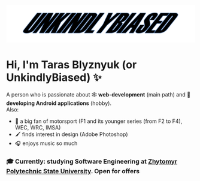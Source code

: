 ![Text Logo](assets/unkindly_biased_text_logo.png)

# Hi, I'm Taras Blyznyuk (or UnkindlyBiased) ✨

A person who is passionate about 🕸 **web-development** (main path) and 📱 **developing Android applications** (hobby).\
Also:
- 🏁 a big fan of motorsport (F1 and its younger series (from F2 to F4), WEC, WRC, IMSA)
- 🖌 finds interest in design (Adobe Photoshop)
- 🎧 enjoys music so much
### 🎓 Currently: studying Software Engineering at [Zhytomyr Polytechnic State University](https://ztu.edu.ua/). Open for offers
